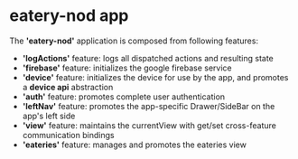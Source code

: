 # eatery-nod app

The **'eatery-nod'** application is composed from following features:

 - **'logActions'** feature: logs all dispatched actions and resulting state
 - **'firebase'**   feature: initializes the google firebase service
 - **'device'**     feature: initializes the device for use by the app, and promotes a **device api** abstraction
 - **'auth'**       feature: promotes complete user authentication
 - **'leftNav'**    feature: promotes the app-specific Drawer/SideBar on the app's left side
 - **'view'**       feature: maintains the currentView with get/set cross-feature communication bindings
 - **'eateries'**   feature: manages and promotes the eateries view
